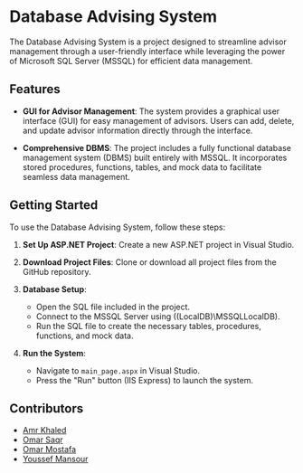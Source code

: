 # Database Advising System

The Database Advising System is a project designed to streamline advisor management through a user-friendly interface while leveraging the power of Microsoft SQL Server (MSSQL) for efficient data management.

## Features

- **GUI for Advisor Management**: The system provides a graphical user interface (GUI) for easy management of advisors. Users can add, delete, and update advisor information directly through the interface.
  
- **Comprehensive DBMS**: The project includes a fully functional database management system (DBMS) built entirely with MSSQL. It incorporates stored procedures, functions, tables, and mock data to facilitate seamless data management.

## Getting Started

To use the Database Advising System, follow these steps:

1. **Set Up ASP.NET Project**: Create a new ASP.NET project in Visual Studio.
   
2. **Download Project Files**: Clone or download all project files from the GitHub repository.
   
3. **Database Setup**:
   - Open the SQL file included in the project.
   - Connect to the MSSQL Server using ((LocalDB)\MSSQLLocalDB).
   - Run the SQL file to create the necessary tables, procedures, functions, and mock data.
   
4. **Run the System**:
   - Navigate to `main_page.aspx` in Visual Studio.
   - Press the "Run" button (IIS Express) to launch the system.



## Contributors

- [Amr Khaled](https://github.com/amrkhaled04)
- [Omar Saqr](https://github.com/Omarsaqr)
- [Omar Mostafa](https://github.com/omar-medhat2)
- [Youssef Mansour](https://github.com/YoussefMansoor)
